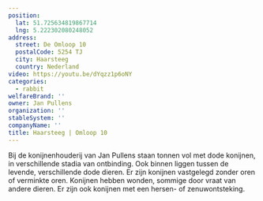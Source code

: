 ```yaml
---
position:
  lat: 51.725634819867714
  lng: 5.222302080248052
address:
  street: De Omloop 10
  postalCode: 5254 TJ
  city: Haarsteeg
  country: Nederland
video: https://youtu.be/dYqzz1p6oNY
categories:
  - rabbit
welfareBrand: ''
owner: Jan Pullens
organization: ''
stableSystem: ''
companyName: ''
title: Haarsteeg | Omloop 10
---
```

Bij de konijnenhouderij van Jan Pullens staan tonnen vol met dode konijnen, in verschillende stadia van ontbinding. Ook binnen liggen tussen de levende, verschillende dode dieren. Er zijn konijnen vastgelegd zonder oren of verminkte oren. Konijnen hebben wonden, sommige door vraat van andere dieren. Er zijn ook konijnen met een hersen- of zenuwontsteking.